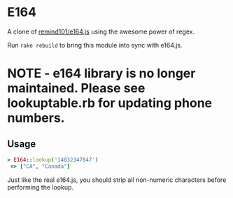 # E164

A clone of [remind101/e164.js](https://github.com/remind101/e164.js) using the awesome power of regex.

Run `rake rebuild` to bring this module into sync with e164.js.

# NOTE - e164 library is no longer maintained. Please see lookuptable.rb for updating phone numbers.

## Usage

```ruby
> E164::lookup('14032347847')
 => ["CA", "Canada"]
```

Just like the real e164.js, you should strip all non-numeric characters before performing the lookup.
